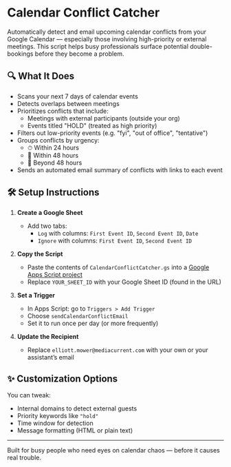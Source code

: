 # Calendar Conflict Catcher

Automatically detect and email upcoming calendar conflicts from your Google Calendar — especially those involving high-priority or external meetings. This script helps busy professionals surface potential double-bookings before they become a problem.

## 🔍 What It Does

- Scans your next 7 days of calendar events
- Detects overlaps between meetings
- Prioritizes conflicts that include:
  - Meetings with external participants (outside your org)
  - Events titled "HOLD" (treated as high priority)
- Filters out low-priority events (e.g. "fyi", "out of office", "tentative")
- Groups conflicts by urgency:
  - ⏱ Within 24 hours
  - 📆 Within 48 hours
  - 📅 Beyond 48 hours
- Sends an automated email summary of conflicts with links to each event

## 🛠 Setup Instructions

1. **Create a Google Sheet**
   - Add two tabs:
     - `Log` with columns: `First Event ID`, `Second Event ID`, `Date`
     - `Ignore` with columns: `First Event ID`, `Second Event ID`

2. **Copy the Script**
   - Paste the contents of `CalendarConflictCatcher.gs` into a [Google Apps Script project](https://script.google.com)
   - Replace `YOUR_SHEET_ID` with your Google Sheet ID (found in the URL)

3. **Set a Trigger**
   - In Apps Script: go to `Triggers > Add Trigger`
   - Choose `sendCalendarConflictEmail`
   - Set it to run once per day (or more frequently)

4. **Update the Recipient**
   - Replace `elliott.mower@mediacurrent.com` with your own or your assistant’s email

## ✨ Customization Options

You can tweak:
- Internal domains to detect external guests
- Priority keywords like `"hold"`
- Time window for detection
- Message formatting (HTML or plain text)

---

Built for busy people who need eyes on calendar chaos — before it causes real trouble.

